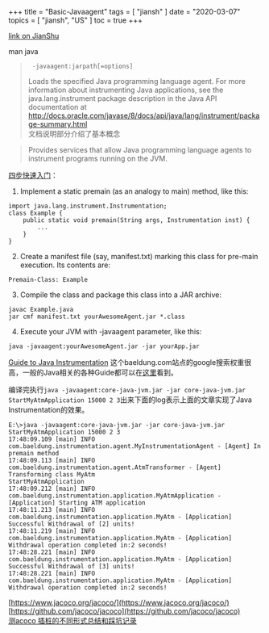 +++
title = "Basic-Javaagent"
tags = [
    "jiansh"
]
date = "2020-03-07"
topics = [
    "jiansh",
    "US"
]
toc = true
+++



[link on JianShu](https://www.jianshu.com/p/05cad98b91dd)

man java 

>      -javaagent:jarpath[=options]
>  Loads the specified Java programming language agent. For more information about instrumenting Java applications, see the java.lang.instrument package description in the Java API documentation at  http://docs.oracle.com/javase/8/docs/api/java/lang/instrument/package-summary.html  
文档说明部分介绍了基本概念

> Provides services that allow Java programming language agents to instrument programs running on the JVM.

[四步快速入门](https://stackoverflow.com/a/11898653/1087122)：
1. Implement a static premain (as an analogy to main) method, like this:
```
import java.lang.instrument.Instrumentation;
class Example {
    public static void premain(String args, Instrumentation inst) {
        ...
    }
}
```
2. Create a manifest file (say, manifest.txt) marking this class for pre-main execution. Its contents are:
```
Premain-Class: Example
```
3. Compile the class and package this class into a JAR archive:
```
javac Example.java
jar cmf manifest.txt yourAwesomeAgent.jar *.class
```
4. Execute your JVM with -javaagent parameter, like this:
```
java -javaagent:yourAwesomeAgent.jar -jar yourApp.jar
```

[Guide to Java Instrumentation](https://www.baeldung.com/java-instrumentation) 这个baeldung.com站点的google搜索权重很高，一般的Java相关的各种Guide都可以在[这里](https://www.baeldung.com/full_archive)看到。

编译完执行`java -javaagent:core-java-jvm.jar -jar core-java-jvm.jar StartMyAtmApplication 15000 2 3`出来下面的log表示上面的文章实现了Java Instrumentation的效果。

```
E:\>java -javaagent:core-java-jvm.jar -jar core-java-jvm.jar StartMyAtmApplication 15000 2 3
17:48:09.109 [main] INFO com.baeldung.instrumentation.agent.MyInstrumentationAgent - [Agent] In premain method
17:48:09.113 [main] INFO com.baeldung.instrumentation.agent.AtmTransformer - [Agent] Transforming class MyAtm
StartMyAtmApplication
17:48:09.212 [main] INFO com.baeldung.instrumentation.application.MyAtmApplication - [Application] Starting ATM application
17:48:11.213 [main] INFO com.baeldung.instrumentation.application.MyAtm - [Application] Successful Withdrawal of [2] units!
17:48:11.219 [main] INFO com.baeldung.instrumentation.application.MyAtm - [Application] Withdrawal operation completed in:2 seconds!
17:48:28.221 [main] INFO com.baeldung.instrumentation.application.MyAtm - [Application] Successful Withdrawal of [3] units!
17:48:28.221 [main] INFO com.baeldung.instrumentation.application.MyAtm - [Application] Withdrawal operation completed in:2 seconds!

```

[https://www.jacoco.org/jacoco/](https://www.jacoco.org/jacoco/)
[https://github.com/jacoco/jacoco](https://github.com/jacoco/jacoco)  
[测acoco 插桩的不同形式总结和踩坑记录](https://testerhome.com/topics/20632# "Jacoco 插桩的不同形式总结和踩坑记录")  

